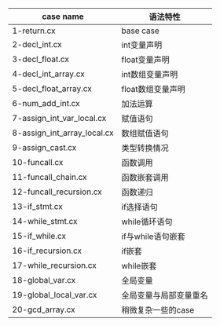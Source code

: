 | case name | 语法特性 |
|  ----  | ----  |
| 1-return.cx | base case |
| 2-decl_int.cx | int变量声明 |
| 3-decl_float.cx | float变量声明 |
| 4-decl_int_array.cx | int数组变量声明 |
| 5-decl_float_array.cx | float数组变量声明 |
| 6-num_add_int.cx | 加法运算 |
| 7-assign_int_var_local.cx | 赋值语句 |
| 8-assign_int_array_local.cx | 数组赋值语句 |
| 9-assign_cast.cx | 类型转换情况 |
| 10-funcall.cx | 函数调用 |
| 11-funcall_chain.cx | 函数嵌套调用 |
| 12-funcall_recursion.cx | 函数递归 |
| 13-if_stmt.cx | if选择语句 |
| 14-while_stmt.cx | while循环语句 |
| 15-if_while.cx | if与while语句嵌套 |
| 16-if_recursion.cx | if嵌套 |
| 17-while_recursion.cx | while嵌套 |
| 18-global_var.cx | 全局变量 |
| 19-global_local_var.cx | 全局变量与局部变量重名 |
| 20-gcd_array.cx | 稍微复杂一些的case |